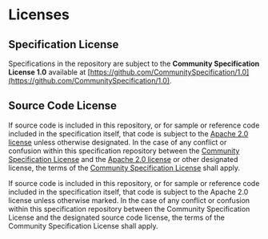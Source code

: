 # Licenses

## Specification License

Specifications in the repository are subject to the **Community Specification License 1.0** available at [https://github.com/CommunitySpecification/1.0](https://github.com/CommunitySpecification/1.0).

## Source Code License

If source code is included in this repository, or for sample or reference code included in the specification itself, that code is subject to the [Apache 2.0 license](https://www.apache.org/licenses/LICENSE-2.0.txt) unless otherwise designated. In the case of any conflict or confusion within this specification repository between the [Community Specification License](https://github.com/CommunitySpecification/1.0/blob/master/1._Community_Specification_License-v1.md) and the [Apache 2.0 license](https://www.apache.org/licenses/LICENSE-2.0.txt) or other designated license, the terms of the [Community Specification License](https://github.com/CommunitySpecification/1.0/blob/master/1._Community_Specification_License-v1.md) shall apply.

If source code is included in this repository, or for sample or reference code included in the specification itself, that code is subject to the Apache 2.0 license unless otherwise marked. In the case of any conflict or confusion within this specification repository between the Community Specification License and the designated source code license, the terms of the Community Specification License shall apply.
